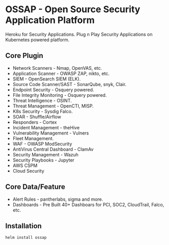 # OSSAP - Open Source Security Application Platform 

Heroku for Security Applications. Plug n Play Security Applications on Kubernetes powered platform. 

## Core Plugin

* Network Scanners - Nmap, OpenVAS, etc. 
* Application Scanner - OWASP ZAP, nikto, etc.
* SIEM - OpenSearch SIEM (ELK).
* Source Code Scanner/SAST - SonarQube, snyk, Clair. 
* Endpoint Security - Osquery powered. 
* File Integrity Monitoring - Osquery powered.
* Threat Intelligence - OSINT.
* Threat Management - OpenCTI, MISP.
* K8s Security - Sysdig Falco.
* SOAR - Shuffle/Airflow
* Responders - Cortex
* Incident Management - theHive
* Vulnerability Management - Vulners
* Fleet Management. 
* WAF - OWASP ModSecurity
* AntiVirus Central Dashboard - ClamAv
* Security Management - Wazuh
* Security Playbooks - Jupyter
* AWS CSPM 
* Cloud Security

## Core Data/Feature

* Alert Rules - pantherlabs, sigma and more. 
* Dashboards - Pre Built 40+ Dashboars for PCI, SOC2, CloudTrail, Falco, etc. 


## Installation 

`helm install ossap`
